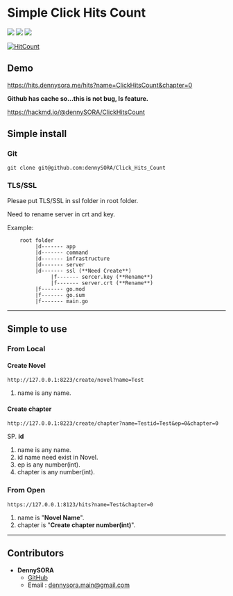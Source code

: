# Simple Click Hits Count 

<p>
<img src="https://img.shields.io/badge/Golang-1.13-brightgreen">
<img src="https://img.shields.io/badge/Database-SQLite-brightgreen">
<img src="https://img.shields.io/badge/license-Apache--2.0-blue">
</p>

[![HitCount](https://hits.dennysora.me/hits?name=ClickHitsCount&chapter=0)](https://hits.dennysora.me/hits?name=ClickHitsCount&chapter=0)

## Demo

https://hits.dennysora.me/hits?name=ClickHitsCount&chapter=0

**Github has cache so...this is not bug, Is feature.**

https://hackmd.io/@dennySORA/ClickHitsCount

## Simple install
### Git

```git clone git@github.com:dennySORA/Click_Hits_Count ```

### TLS/SSL

Plesae put TLS/SSL in ssl folder in root folder.

Need to rename server in crt and key.

Example:
```
    root folder
         |d------- app
         |d------- command
         |d------- infrastructure
         |d------- server
         |d------- ssl (**Need Create**)
              |f------- sercer.key (**Rename**)
              |f------- server.crt (**Rename**)
         |f------- go.mod
         |f------- go.sum
         |f------- main.go
```

---

## Simple to use

### From Local

#### Create Novel

```
http://127.0.0.1:8223/create/novel?name=Test
```
1. name is any name.

#### Create chapter

```
http://127.0.0.1:8223/create/chapter?name=Testid=Test&ep=0&chapter=0
```
SP. **id** 
1. name is any name.
2. id name need exist in Novel.
3. ep is any number(int).
4. chapter is any number(int).

### From Open

```
https://127.0.0.1:8123/hits?name=Test&chapter=0
```

1. name is "**Novel Name**".
2. chapter is "**Create chapter number(int)**".

---

## Contributors 
- **DennySORA**
    - [GitHub](https://github.com/dennySORA)
    - Email : dennysora.main@gmail.com
